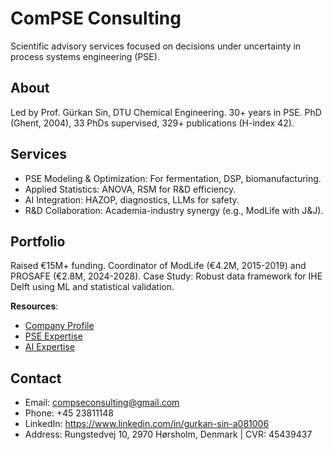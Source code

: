 # ComPSE Consulting

Scientific advisory services focused on decisions under uncertainty in process systems engineering (PSE).

## About
Led by Prof. Gürkan Sin, DTU Chemical Engineering. 30+ years in PSE. PhD (Ghent, 2004), 33 PhDs supervised, 329+ publications (H-index 42).

## Services
- PSE Modeling & Optimization: For fermentation, DSP, biomanufacturing.
- Applied Statistics: ANOVA, RSM for R&D efficiency.
- AI Integration: HAZOP, diagnostics, LLMs for safety.
- R&D Collaboration: Academia-industry synergy (e.g., ModLife with J&J).

## Portfolio
Raised €15M+ funding. Coordinator of ModLife (€4.2M, 2015-2019) and PROSAFE (€2.8M, 2024-2028). Case Study: Robust data framework for IHE Delft using ML and statistical validation.

**Resources**:
- [Company Profile](https://github.com/compse-consulting/tools/blob/main/ComPSE%20consultingDK.pdf)
- [PSE Expertise](https://raw.githubusercontent.com/compse-consulting/compse-tools/main/assets/BusinessCV_PSEExpertise.pdf)
- [AI Expertise](https://github.com/compse-consulting/tools/blob/main/BusinessCV_EmergingTechExpertise.pdf)

## Contact
- Email: compseconsulting@gmail.com
- Phone: +45 23811148
- LinkedIn: https://www.linkedin.com/in/gurkan-sin-a081006
- Address: Rungstedvej 10, 2970 Hørsholm, Denmark | CVR: 45439437
